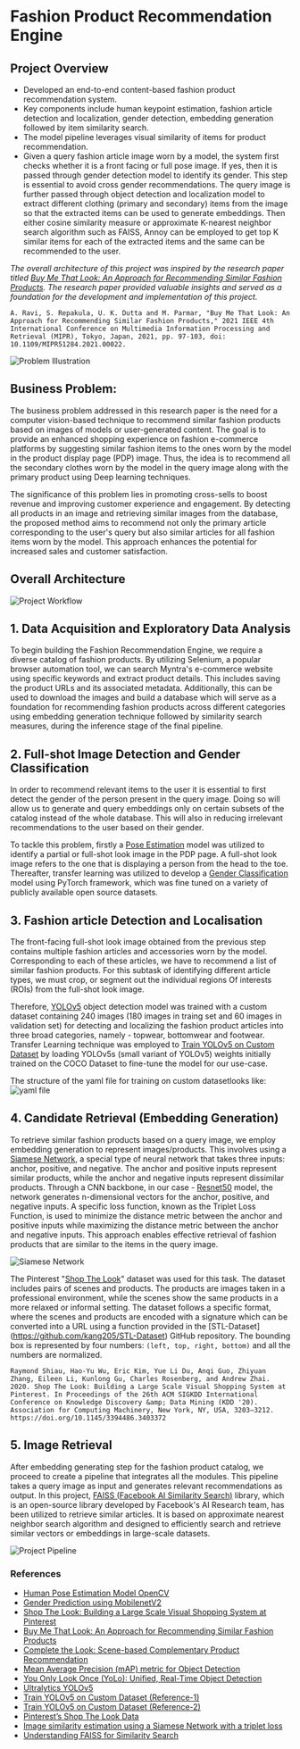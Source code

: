 # Fashion Product Recommendation Engine 

## Project Overview
- Developed an end-to-end content-based fashion product recommendation system.
- Key components include human keypoint estimation, fashion article detection and localization, gender detection,
embedding generation followed by item similarity search.
- The model pipeline leverages visual similarity of items for product recommendation.
- Given a query fashion article image worn by a model, the system first checks whether it is a front facing or full pose image. If yes, then it is passed through gender detection model to identify its gender. This step is essential to avoid cross gender recommendations. The query image is further passed through object detection and localization model to extract different clothing (primary and secondary) items from the image so that the extracted items can be used to generate embeddings. Then either cosine similarity measure or approximate K-nearest neighbor search algorithm such as FAISS, Annoy can be employed to get top K similar items for each of the extracted items and the same can be recommended to the user. 


_The overall architecture of this project was inspired by the research paper titled [Buy Me That Look: An Approach for Recommending Similar Fashion Products](https://ieeexplore.ieee.org/abstract/document/9565561). The research paper provided valuable insights and served as a foundation for the development and implementation of this project._

```
A. Ravi, S. Repakula, U. K. Dutta and M. Parmar, "Buy Me That Look: An Approach for Recommending Similar Fashion Products," 2021 IEEE 4th International Conference on Multimedia Information Processing and Retrieval (MIPR), Tokyo, Japan, 2021, pp. 97-103, doi: 10.1109/MIPR51284.2021.00022.
```


![Problem Illustration](https://github.com/gautamgc17/Fashion-Products-Recommendation-Engine/blob/e07ead007a9fe79645e315c15133f6f1de1ed2a1/assets/idea.PNG)

## Business Problem:
The business problem addressed in this research paper is the need for a computer vision-based technique to recommend similar fashion products based on images of models or user-generated content. The goal is to provide an enhanced shopping experience on fashion e-commerce platforms by suggesting similar fashion items to the ones worn by the model in the product display page (PDP) image. Thus, the idea is to recommend all the secondary clothes worn by the model in the query image along with the primary product using Deep learning techniques. 

The significance of this problem lies in promoting cross-sells to boost revenue and improving customer experience and engagement. By detecting all products in an image and retrieving similar images from the database, the proposed method aims to recommend not only the primary article corresponding to the user's query but also similar articles for all fashion items worn by the model. This approach enhances the potential for increased sales and customer satisfaction.


## Overall Architecture

![Project Workflow](https://github.com/gautamgc17/Fashion-Products-Recommendation-Engine/blob/e07ead007a9fe79645e315c15133f6f1de1ed2a1/assets/architecture.png)

## 1. Data Acquisition and Exploratory Data Analysis
To begin building the Fashion Recommendation Engine, we require a diverse catalog of fashion products. By utilizing Selenium, a popular browser automation tool, we can search Myntra's e-commerce website using specific keywords and extract product details. This includes saving the product URLs and its associated metadata. Additionally, this can be used to download the images and build a database which will serve as a foundation for recommending fashion products across different categories using embedding generation technique followed by similarity search measures, during the inference stage of the final pipeline.

## 2. Full-shot Image Detection and Gender Classification
In order to recommend relevant items to the user it is essential to first detect the gender of the person present in the query image. Doing so will allow us to generate and query embeddings only on certain subsets of the catalog instead of the whole database. This will also in reducing irrelevant recommendations to the user based on their gender.

To tackle this problem, firstly a [Pose Estimation](https://github.com/quanhua92/human-pose-estimation-opencv) model was utilized to identify a partial or full-shot look image in the PDP page. A full-shot look image refers to the one that is displaying a person from the head to the toe. Thereafter, transfer learning was utilized to develop a [Gender Classification](https://github.com/e0xextazy/gender-est) model using PyTorch framework, which was fine tuned on a variety of publicly available open source datasets.

## 3. Fashion article Detection and Localisation
The front-facing full-shot look image obtained from the previous step contains multiple fashion articles and accessories worn by the model. Corresponding to each of these articles, we have to recommend a list of similar fashion products. For this subtask of identifying different article types, we must crop, or segment out the individual regions Of interests (ROIs) from the full-shot look image. 

Therefore, [YOLOv5](https://github.com/ultralytics/yolov5) object detection model was trained with a custom dataset containing 240 images (180 images in traing set and 60 images in validation set) for detecting and localizing the fashion product articles into three broad categories, namely - topwear, bottomwear and footwear. Transfer Learning technique was employed to [Train YOLOv5 on Custom Dataset](https://docs.ultralytics.com/yolov5/tutorials/train_custom_data/) by loading YOLOv5s (small variant of YOLOv5) weights initially trained on the COCO Dataset to fine-tune the model for our use-case. 

The structure of the yaml file for training on custom datasetlooks like:
![yaml file](https://github.com/gautamgc17/Fashion-Products-Recommendation-Engine/blob/e07ead007a9fe79645e315c15133f6f1de1ed2a1/assets/format.PNG)


## 4. Candidate Retrieval (Embedding Generation)
To retrieve similar fashion products based on a query image, we employ embedding generation to represent images/products. This involves using a [Siamese Network](https://keras.io/examples/vision/siamese_network/), a special type of neural network that takes three inputs: anchor, positive, and negative. The anchor and positive inputs represent similar products, while the anchor and negative inputs represent dissimilar products. Through a CNN backbone, in our case - [Resnet50](https://keras.io/api/applications/resnet/) model, the network generates n-dimensional vectors for the anchor, positive, and negative inputs. A specific loss function, known as the Triplet Loss Function, is used to minimize the distance metric between the anchor and positive inputs while maximizing the distance metric between the anchor and negative inputs. This approach enables effective retrieval of fashion products that are similar to the items in the query image.

![Siamese Network](https://github.com/gautamgc17/Fashion-Products-Recommendation-Engine/blob/e07ead007a9fe79645e315c15133f6f1de1ed2a1/assets/siamese_nets.png)

The Pinterest "[Shop The Look](https://dl.acm.org/doi/abs/10.1145/3394486.3403372)" dataset was used for this task. The dataset includes pairs of scenes and products. The products are images taken in a professional environment, while the scenes show the same products in a more relaxed or informal setting. The dataset follows a specific format, where the scenes and products are encoded with a signature which can be converted into a URL using a function provided in the [STL-Dataset] (https://github.com/kang205/STL-Dataset) GitHub repository. The bounding box is represented by four numbers: ```(left, top, right, bottom)``` and all the numbers are normalized.

```
Raymond Shiau, Hao-Yu Wu, Eric Kim, Yue Li Du, Anqi Guo, Zhiyuan Zhang, Eileen Li, Kunlong Gu, Charles Rosenberg, and Andrew Zhai. 2020. Shop The Look: Building a Large Scale Visual Shopping System at Pinterest. In Proceedings of the 26th ACM SIGKDD International Conference on Knowledge Discovery &amp; Data Mining (KDD '20). Association for Computing Machinery, New York, NY, USA, 3203–3212. https://doi.org/10.1145/3394486.3403372
```

## 5. Image Retrieval
After embedding generating step for the fashion product catalog, we proceed to create a pipeline that integrates all the modules. This pipeline takes a query image as input and generates relevant recommendations as output. In this project, [FAISS (Facebook AI Similarity Search)](https://github.com/facebookresearch/faiss) library, which is an open-source library developed by Facebook's AI Research team, has been utilized to retrieve similar articles. It is based on approximate nearest neighbor search algorithm and designed to efficiently search and retrieve similar vectors or embeddings in large-scale datasets. 

![Project Pipeline](https://github.com/gautamgc17/Fashion-Products-Recommendation-Engine/blob/e07ead007a9fe79645e315c15133f6f1de1ed2a1/assets/pipeline.png)

### References
- [Human Pose Estimation Model OpenCV](https://github.com/quanhua92/human-pose-estimation-opencv)
- [Gender Prediction using MobilenetV2](https://github.com/e0xextazy/gender-est)
- [Shop The Look: Building a Large Scale Visual Shopping System at Pinterest](https://dl.acm.org/doi/abs/10.1145/3394486.3403372)
- [Buy Me That Look: An Approach for Recommending Similar Fashion Products](https://ieeexplore.ieee.org/abstract/document/9565561)
- [Complete the Look: Scene-based Complementary Product Recommendation](https://arxiv.org/pdf/1812.01748.pdf)
- [Mean Average Precision (mAP) metric for Object Detection](https://towardsdatascience.com/breaking-down-mean-average-precision-map-ae462f623a52)
- [You Only Look Once (YoLo): Unified, Real-Time Object Detection](https://arxiv.org/pdf/1506.02640v1.pdf)
- [Ultralytics YOLOv5](https://github.com/ultralytics/yolov5)
- [Train YOLOv5 on Custom Dataset (Reference-1)](https://blog.roboflow.com/how-to-train-yolov5-on-a-custom-dataset/)
- [Train YOLOv5 on Custom Dataset (Reference-2)](https://docs.ultralytics.com/yolov5/tutorials/train_custom_data/)
- [Pinterest’s Shop The Look Data](https://github.com/kang205/STL-Dataset)
- [Image similarity estimation using a Siamese Network with a triplet loss](https://keras.io/examples/vision/siamese_network/)
- [Understanding FAISS for Similarity Search](https://towardsdatascience.com/understanding-faiss-619bb6db2d1a)



